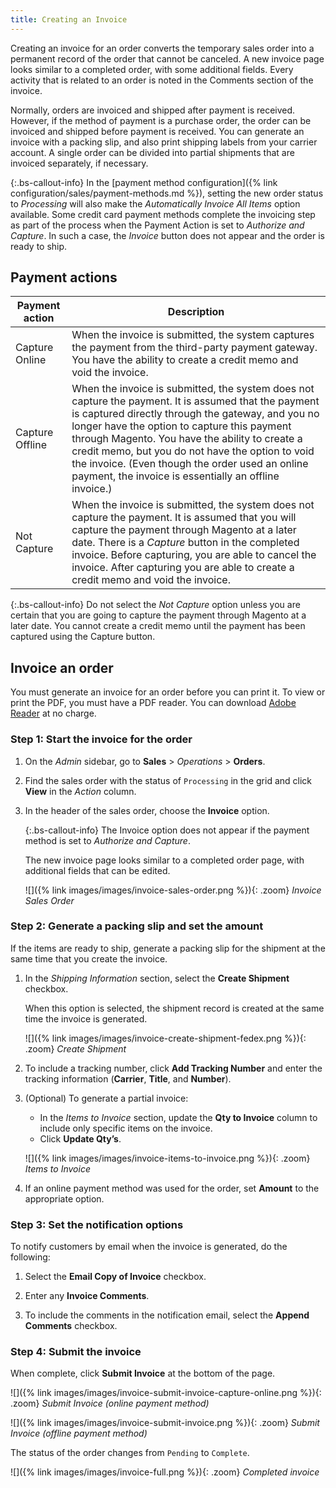 ```yaml
---
title: Creating an Invoice
---
```


Creating an invoice for an order converts the temporary sales order into a permanent record of the order that cannot be canceled. A new invoice page looks similar to a completed order, with some additional fields. Every activity that is related to an order is noted in the Comments section of the invoice.

Normally, orders are invoiced and shipped after payment is received. However, if the method of payment is a purchase order, the order can be invoiced and shipped before payment is received. You can generate an invoice with a packing slip, and also print shipping labels from your carrier account. A single order can be divided into partial shipments that are invoiced separately, if necessary.

{:.bs-callout-info}
In the [payment method configuration]({% link configuration/sales/payment-methods.md %}), setting the new order status to _Processing_ will also make the _Automatically Invoice All Items_ option available. Some credit card payment methods complete the invoicing step as part of the process when the Payment Action is set to _Authorize and Capture_. In such a case, the _Invoice_ button does not appear and the order is ready to ship.

## Payment actions

|Payment action |Description
|--- |---
|Capture Online |When the invoice is submitted, the system captures the payment from the third-party payment gateway. You have the ability to create a credit memo and void the invoice.
|Capture Offline |When the invoice is submitted, the system does not capture the payment. It is assumed that the payment is captured directly through the gateway, and you no longer have the option to capture this payment through Magento. You have the ability to create a credit memo, but you do not have the option to void the invoice. (Even though the order used an online payment, the invoice is essentially an offline invoice.)
|Not Capture |When the invoice is submitted, the system does not capture the payment. It is assumed that you will capture the payment through Magento at a later date. There is a _Capture_ button in the completed invoice. Before capturing, you are able to cancel the invoice. After capturing you are able to create a credit memo and void the invoice.

{:.bs-callout-info}
Do not select the _Not Capture_ option unless you are certain that you are going to capture the payment through Magento at a later date. You cannot create a credit memo until the payment has been captured using the Capture button.

## Invoice an order

You must generate an invoice for an order before you can print it. To view or print the PDF, you must have a PDF reader. You can download [Adobe Reader][1] at no charge.

### Step 1: Start the invoice for the order

1. On the _Admin_ sidebar, go to **Sales** > _Operations_ > **Orders**.

1. Find the sales order with the status of `Processing` in the grid and click **View** in the _Action_ column.

1. In the header of the sales order, choose the **Invoice** option.

   {:.bs-callout-info}
   The Invoice option does not appear if the payment method is set to _Authorize and Capture_.

   The new invoice page looks similar to a completed order page, with additional fields that can be edited.

   ![]({% link images/images/invoice-sales-order.png %}){: .zoom}
   _Invoice Sales Order_

### Step 2: Generate a packing slip and set the amount

If the items are ready to ship, generate a packing slip for the shipment at the same time that you create the invoice.

1. In the _Shipping Information_ section, select the **Create Shipment** checkbox.

   When this option is selected, the shipment record is created at the same time the invoice is generated.

   ![]({% link images/images/invoice-create-shipment-fedex.png %}){: .zoom}
   _Create Shipment_

1. To include a tracking number, click **Add Tracking Number** and enter the tracking information (**Carrier**, **Title**, and **Number**).

1. (Optional) To generate a partial invoice:

   - In the _Items to Invoice_ section, update the **Qty to Invoice** column to include only specific items on the invoice.
   - Click **Update Qty’s**.

   ![]({% link images/images/invoice-items-to-invoice.png %}){: .zoom}
   _Items to Invoice_

1. If an online payment method was used for the order, set **Amount** to the appropriate option.

### Step 3: Set the notification options

To notify customers by email when the invoice is generated, do the following:

1. Select the **Email Copy of Invoice** checkbox.

1. Enter any **Invoice Comments**.

1. To include the comments in the notification email, select the **Append Comments** checkbox.

### Step 4: Submit the invoice

When complete, click **Submit Invoice** at the bottom of the page.

![]({% link images/images/invoice-submit-invoice-capture-online.png %}){: .zoom}
_Submit Invoice (online payment method)_

![]({% link images/images/invoice-submit-invoice.png %}){: .zoom}
_Submit Invoice (offline payment method)_

The status of the order changes from `Pending` to `Complete`.

![]({% link images/images/invoice-full.png %}){: .zoom}
_Completed invoice_

[1]: https://get.adobe.com/reader/
